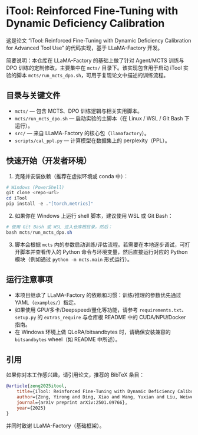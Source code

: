 # iTool: Reinforced Fine-Tuning with Dynamic Deficiency Calibration

这是论文 “iTool: Reinforced Fine-Tuning with Dynamic Deficiency Calibration for Advanced Tool Use” 的代码实现，基于 LLaMA-Factory 开发。

简要说明：本仓库在 LLaMA-Factory 的基础上做了针对 Agent/MCTS 训练与 DPO 训练的定制修改，主要集中在 `mcts/` 目录下。该实现包含用于启动 iTool 实验的脚本 `mcts/run_mcts_dpo.sh`，可用于复现论文中描述的训练流程。

## 目录与关键文件
- `mcts/` — 包含 MCTS、DPO 训练逻辑与相关实用脚本。
- `mcts/run_mcts_dpo.sh` — 启动实验的主脚本（在 Linux / WSL / Git Bash 下运行）。
- `src/` — 来自 LLaMA-Factory 的核心包（`llamafactory`）。
- `scripts/cal_ppl.py` — 计算模型在数据集上的 perplexity（PPL）。

## 快速开始（开发者环境）
1. 克隆并安装依赖（推荐在虚拟环境或 conda 中）：

```powershell
# Windows (PowerShell)
git clone <repo-url>
cd iTool
pip install -e ."[torch,metrics]"
```

2. 如果你在 Windows 上运行 shell 脚本，建议使用 WSL 或 Git Bash：

```powershell
# 使用 Git Bash 或 WSL 进入仓库根目录，然后：
bash mcts/run_mcts_dpo.sh
```

3. 脚本会根据 `mcts` 内的参数启动训练/评估流程。若需要在本地逐步调试，可打开脚本并查看传入的 Python 命令与环境变量，然后直接运行对应的 Python 模块（例如通过 `python -m mcts.main` 形式运行）。

## 运行注意事项
- 本项目继承了 LLaMA-Factory 的依赖和习惯：训练/推理的参数优先通过 YAML（`examples/`）指定。
- 如果使用 GPU/多卡/Deepspeed/量化等功能，请参考 `requirements.txt`、`setup.py` 的 `extras_require` 与仓库根 README 中的 CUDA/NPU/Docker 指南。
- 在 Windows 环境上做 QLoRA/bitsandbytes 时，请确保安装兼容的 `bitsandbytes` wheel（如 README 中所述）。

## 引用
如果你对本工作感兴趣，请引用论文，推荐的 BibTeX 条目：

```bibtex
@article{zeng2025itool,
	title={iTool: Reinforced Fine-Tuning with Dynamic Deficiency Calibration for Advanced Tool Use},
	author={Zeng, Yirong and Ding, Xiao and Wang, Yuxian and Liu, Weiwen and Ning, Wu and Hou, Yutai and Huang, Xu and Qin, Bing and Liu, Ting},
  	journal={arXiv preprint arXiv:2501.09766},
  	year={2025}
}
```

并同时致谢 LLaMA-Factory（基础框架）。
